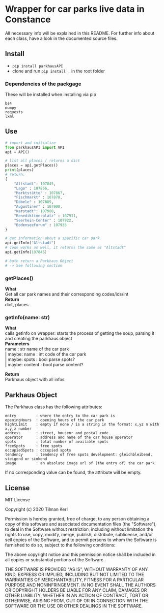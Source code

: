 # Wrapper for car parks live data in Constance
All necessary info will be explained in this README. For further info about each class,
have a look in the documented source files.

## Install
 - `pip install parkhausAPI`
 - clone and run `pip install .` in the root folder

### Dependencies of the packgage
These will be installed when installing via pip
```
bs4
numpy
requests
lxml
```
## Use
```python
# import and initialize
from parkhausAPI import API
api = API()

# list all places / returns a dict
places = api.getPlaces()
print(places)
# return:
{
    "Altstadt": 107845,
    "Lago" : 107856,
    "Marktstätte" : 107867,
    "Fischmarkt" : 107878,
    "Döbele" : 107889,
    "Augustiner" : 107900,
    "Karstadt": 107900,
    "Benediktinerplatz" : 107911,
    "Seerhein-Center" : 107922,
    "Bodenseeforum" : 107933
}

# get information about a specific car park
api.getInfo("Altstadt")
# code works as well, it returns the same as "Altstadt"
api.getInfo(107845)

# both return a Parkhaus Object
# -> See following section
```

### getPlaces()
**What** <br>
Get all car park names and their corresponding codes/ids/int  <br>
**Return** <br>
dict, places

### getInfo(name: str)
**What** <br>
calls getInfo on wrapper:
starts the process of getting the soup, parsing it
and creating the parkhaus object <br>
**Parameters** <br>
name : str
    name of the car park <br>
| maybe:
name : int
    code of the car park <br>
| maybe:
spots : bool
    parse spots? <br>
| maybe:
content : bool
    parse content? <br>

**Return** <br>
Parkhaus object with all infos

## Parkhaus Object
The Parkhaus class has the following attributes:
```
entry         : where the entry to the car park is
openingHours  : opening hours of the car park
hightLimit    : empty if none / is a string in the format: x,yz m with x,y,z number
address       : street, housenr and postal code
operator      : address and name of the car house operator
spots         : total number of available spots
freeSpots     : free spots
occupiedSpots : occupied spots
tendency      : tendency of free spots development: gleichbleibend, steigend or sinkend
image         : an absolute image url of (the entry of) the car park
```
If no corresponding value can be found, the attribute will be empty.

## License
MIT License

Copyright (c) 2020 Tilman Kerl

Permission is hereby granted, free of charge, to any person obtaining a copy
of this software and associated documentation files (the "Software"), to deal
in the Software without restriction, including without limitation the rights
to use, copy, modify, merge, publish, distribute, sublicense, and/or sell
copies of the Software, and to permit persons to whom the Software is
furnished to do so, subject to the following conditions:

The above copyright notice and this permission notice shall be included in all
copies or substantial portions of the Software.

THE SOFTWARE IS PROVIDED "AS IS", WITHOUT WARRANTY OF ANY KIND, EXPRESS OR
IMPLIED, INCLUDING BUT NOT LIMITED TO THE WARRANTIES OF MERCHANTABILITY,
FITNESS FOR A PARTICULAR PURPOSE AND NONINFRINGEMENT. IN NO EVENT SHALL THE
AUTHORS OR COPYRIGHT HOLDERS BE LIABLE FOR ANY CLAIM, DAMAGES OR OTHER
LIABILITY, WHETHER IN AN ACTION OF CONTRACT, TORT OR OTHERWISE, ARISING FROM,
OUT OF OR IN CONNECTION WITH THE SOFTWARE OR THE USE OR OTHER DEALINGS IN THE
SOFTWARE.
